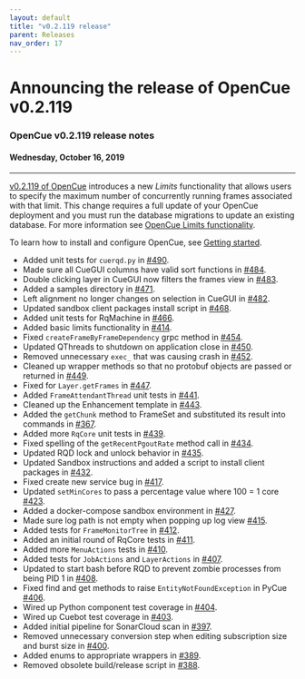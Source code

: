 ```yaml
---
layout: default
title: "v0.2.119 release"
parent: Releases
nav_order: 17
---
```


# Announcing the release of OpenCue v0.2.119

### OpenCue v0.2.119 release notes

#### Wednesday, October 16, 2019

---

[v0.2.119 of OpenCue](https://github.com/AcademySoftwareFoundation/OpenCue/releases/tag/0.2.119)
introduces a new *Limits* functionality that allows users to specify the
maximum number of concurrently running frames associated with that limit.
This change requires a full update of your OpenCue deployment and you must
run the database migrations to update an existing database. For more
information see
[OpenCue Limits functionality](https://lists.aswf.io/g/opencue-user/topic/opencue_limits_functionality/34376378).

To learn how to install and configure OpenCue, see [Getting started](/docs/getting-started/).

*   Added unit tests for `cuerqd.py` in
    [#490](https://github.com/AcademySoftwareFoundation/OpenCue/pull/490).
*   Made sure all CueGUI columns have valid sort functions in [#484](https://github.com/AcademySoftwareFoundation/OpenCue/pull/484).
*   Double clicking layer in CueGUI now filters the frames view in [#483](https://github.com/AcademySoftwareFoundation/OpenCue/pull/483).
*   Added a samples directory in
    [#471](https://github.com/AcademySoftwareFoundation/OpenCue/pull/471).
*   Left alignment no longer changes on selection in CueGUI in [#482](https://github.com/AcademySoftwareFoundation/OpenCue/pull/482).
*   Updated sandbox client packages install script in [#468](https://github.com/AcademySoftwareFoundation/OpenCue/pull/468).
*   Added unit tests for RqMachine in
    [#466](https://github.com/AcademySoftwareFoundation/OpenCue/pull/466).
*   Added basic limits functionality in
    [#414](https://github.com/AcademySoftwareFoundation/OpenCue/pull/414).
*   Fixed `createFrameByFrameDependency` grpc method in [#454](https://github.com/AcademySoftwareFoundation/OpenCue/pull/454).
*   Updated QThreads to shutdown on application close in [#450](https://github.com/AcademySoftwareFoundation/OpenCue/pull/450).
*   Removed unnecessary `exec_` that was causing crash in [#452](https://github.com/AcademySoftwareFoundation/OpenCue/pull/452).
*   Cleaned up wrapper methods so that no protobuf objects are passed or
    returned in
    [#449](https://github.com/AcademySoftwareFoundation/OpenCue/pull/449).
*   Fixed for `Layer.getFrames` in 
    [#447](https://github.com/AcademySoftwareFoundation/OpenCue/pull/447).
*   Added `FrameAttendantThread` unit tests in [#441](https://github.com/AcademySoftwareFoundation/OpenCue/pull/441).
*   Cleaned up the Enhancement template in [#443](https://github.com/AcademySoftwareFoundation/OpenCue/pull/443).
*   Added the `getChunk` method to FrameSet and substituted its result into
    commands in
    [#367](https://github.com/AcademySoftwareFoundation/OpenCue/pull/367).
*   Added more `RqCore` unit tests in
    [#439](https://github.com/AcademySoftwareFoundation/OpenCue/pull/439).
*   Fixed spelling of the `getRecentPgoutRate` method call in [#434](https://github.com/AcademySoftwareFoundation/OpenCue/pull/434).
*   Updated RQD lock and unlock behavior in [#435](https://github.com/AcademySoftwareFoundation/OpenCue/pull/435).
*   Updated Sandbox instructions and added a script to install client
    packages in
    [#432](https://github.com/AcademySoftwareFoundation/OpenCue/pull/432).
*   Fixed create new service bug in
    [#417](https://github.com/AcademySoftwareFoundation/OpenCue/pull/417).
*   Updated `setMinCores` to pass a percentage value where 100 = 1 core [#423](https://github.com/AcademySoftwareFoundation/OpenCue/pull/423).
*   Added a docker-compose sandbox environment in [#427](https://github.com/AcademySoftwareFoundation/OpenCue/pull/427).
*   Made sure log path is not empty when popping up log view [#415](https://github.com/AcademySoftwareFoundation/OpenCue/pull/415).
*   Added tests for `FrameMonitorTree` in
    [#412](https://github.com/AcademySoftwareFoundation/OpenCue/pull/412).
*   Added an initial round of RqCore tests in [#411](https://github.com/AcademySoftwareFoundation/OpenCue/pull/411).
*   Added more `MenuActions` tests in
    [#410](https://github.com/AcademySoftwareFoundation/OpenCue/pull/410).
*   Added tests for `JobActions` and `LayerActions` in [#407](https://github.com/AcademySoftwareFoundation/OpenCue/pull/407).
*   Updated to start bash before RQD to prevent zombie processes from being
    PID 1 in
    [#408](https://github.com/AcademySoftwareFoundation/OpenCue/pull/408).
*   Fixed find and get methods to raise `EntityNotFoundException` in PyCue [#406](https://github.com/AcademySoftwareFoundation/OpenCue/pull/406).
*   Wired up Python component test coverage in [#404](https://github.com/AcademySoftwareFoundation/OpenCue/pull/404).
*   Wired up Cuebot test coverage in
    [#403](https://github.com/AcademySoftwareFoundation/OpenCue/pull/403).
*   Added initial pipeline for SonarCloud scan in [#397](https://github.com/AcademySoftwareFoundation/OpenCue/pull/397).
*   Removed unnecessary conversion step when editing subscription size and
    burst size in
    [#400](https://github.com/AcademySoftwareFoundation/OpenCue/pull/400).
*   Added enums to appropriate wrappers in [#389](https://github.com/AcademySoftwareFoundation/OpenCue/pull/389).
*   Removed obsolete build/release script in [#388](https://github.com/AcademySoftwareFoundation/OpenCue/pull/388).
